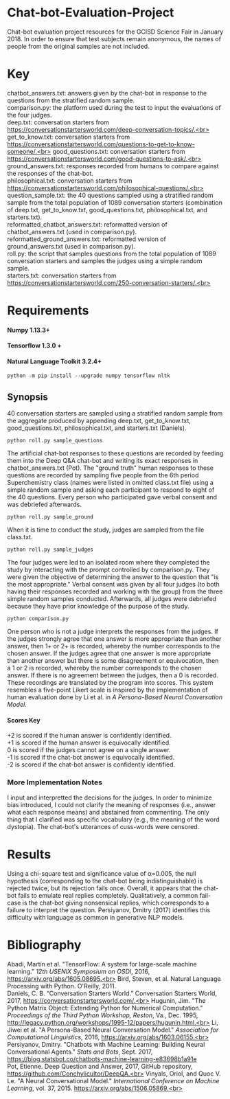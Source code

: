 # Chat-bot-Evaluation-Project
Chat-bot evaluation project resources for the GCISD Science Fair in January 2018. In order to ensure that test subjects remain anonymous, the names of people from the original samples are not included.
# Key
chatbot_answers.txt: answers given by the chat-bot in response to the questions from the stratified random sample.<br>
comparison.py: the platform used during the test to input the evaluations of the four judges.<br>
deep.txt: conversation starters from https://conversationstartersworld.com/deep-conversation-topics/.<br>
get_to_know.txt: conversation starters from https://conversationstartersworld.com/questions-to-get-to-know-someone/.<br>
good_questions.txt: conversation starters from https://conversationstartersworld.com/good-questions-to-ask/.<br>
ground_answers.txt: responses recorded from humans to compare against the responses of the chat-bot.<br>
philosophical.txt: conversation starters from https://conversationstartersworld.com/philosophical-questions/.<br>
question_sample.txt: the 40 questions sampled using a stratified random sample from the total population of 1089 conversation starters (combination of deep.txt, get_to_know.txt, good_questions.txt, philosophical.txt, and starters.txt).<br>
reformatted_chatbot_answers.txt: reformatted version of chatbot_answers.txt (used in comparison.py).<br>
reformatted_ground_answers.txt: reformatted version of ground_answers.txt (used in comparison.py).<br>
roll.py: the script that samples questions from the total population of 1089 conversation starters and samples the judges using a simple random sample.<br>
starters.txt: conversation starters from https://conversationstartersworld.com/250-conversation-starters/.<br>
<br>
# Requirements
#### Numpy 1.13.3+
#### Tensorflow 1.3.0 + 
#### Natural Language Toolkit 3.2.4+
```batch
python -m pip install --upgrade numpy tensorflow nltk
```
## Synopsis
40 conversation starters are sampled using a stratified random sample from the aggregate produced by appending deep.txt, get_to_know.txt, good_questions.txt, philosophical.txt, and starters.txt (Daniels). 
```batch
python roll.py sample_questions
```
The artificial chat-bot responses to these questions are recorded by feeding them into the Deep Q&A chat-bot and writing its exact responses in chatbot_answers.txt (Pot). The "ground truth" human responses to these questions are recorded by sampling five people from the 6th period Superchemistry class (names were listed in omitted class.txt file) using a simple random sample and asking each participant to respond to eight of the 40 questions. Every person who participated gave verbal consent and was debriefed afterwards.
```batch
python roll.py sample_ground
```
When it is time to conduct the study, judges are sampled from the file class.txt.
```batch
python roll.py sample_judges
```
The four judges were led to an isolated room where they completed the study by interacting with the prompt controlled by comparison.py. They were given the objective of determining the answer to the question that "is the most appropriate." Verbal consent was given by all four judges (to both having their responses recorded and working with the group) from the three simple random samples conducted. Afterwards, all judges were debriefed because they have prior knowledge of the purpose of the study.
```batch
python comparison.py
```
One person who is not a judge interprets the responses from the judges. If the judges strongly agree that one answer is more appropriate than another answer, then 1+ or 2+ is recorded, whereby the number corresponds to the chosen answer. If the judges agree that one answer is more appropriate than another answer but there is some disagreement or equivocation, then a 1 or 2 is recorded, whereby the number corresponds to the chosen answer. If there is no agreement between the judges, then a 0 is recorded. These recordings are translated by the program into scores. This system resembles a five-point Likert scale is inspired by the implementation of human evaluation done by Li et al. in <i>A Persona-Based Neural Conversation Model</i>.
#### Scores Key
+2 is scored if the human answer is confidently identified.<br>
+1 is scored if the human answer is equivocally identified.<br>
0 is scored if the judges cannot agree on a single answer.<br>
-1 is scored if the chat-bot answer is equivocally identified.<br>
-2 is scored if the chat-bot answer is confidently identified.<br>
### More Implementation Notes
I input and interpretted the decisions for the judges. In order to minimize bias introduced, I could not clarify the meaning of responses (i.e., answer what each response means) and abstained from commenting. The only thing that I clarified was specific vocabulary (e.g., the meaning of the word dystopia). The chat-bot's utterances of cuss-words were censored.
# Results
Using a chi-square test and significance value of α=0.005, the null hypothesis (corresponding to the chat-bot being indistinguishable) is rejected twice, but its rejection fails once. Overall, it appears that the chat-bot fails to emulate real replies completely. Qualitatively, a common fail-case is the chat-bot giving nonsensical replies, which corresponds to a failure to interpret the question. Persiyanov, Dmitry (2017) identifies this difficulty with language as common in generative NLP models.
<br>
# Bibliography
Abadi, Martín et al. "TensorFlow: A system for large-scale machine learning." <i>12th USENIX Symposium on OSDI</i>, 2016, https://arxiv.org/abs/1605.08695.<br>
Bird, Steven, et al. Natural Language Processing with Python. O'Reilly, 2011.<br>
Daniels, C. B. “Conversation Starters World.” Conversation Starters World, 2017, https://conversationstartersworld.com/.<br>
Hugunin, Jim.  "The Python Matrix Object: Extending Python for Numerical Computation." <i>Proceedings of the Third Python Workshop, Reston</i>, Va., Dec. 1995, http://legacy.python.org/workshops/1995-12/papers/hugunin.html.<br>
Li, Jiwei et al. "A Persona-Based Neural Conversation Model." <i>Association for Computational Linguistics</i>, 2016, https://arxiv.org/abs/1603.06155.<br>
Persiyanov, Dmitry. "Chatbots with Machine Learning: Building Neural Conversational Agents." <i>Stats and Bots</i>, Sept. 2017, https://blog.statsbot.co/chatbots-machine-learning-e83698b1a91e<br>
Pot, Etienne. Deep Question and Answer, 2017, GitHub repository, https://github.com/Conchylicultor/DeepQA.<br>
Vinyals, Oriol, and Quoc V. Le. "A Neural Conversational Model." <i>International Conference on Machine Learning</i>, vol. 37, 2015. https://arxiv.org/abs/1506.05869.<br>
